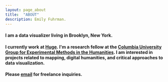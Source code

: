 ```yaml
---
layout: page_about
title:  "ABOUT"
description: Emily Fuhrman.
---
```

#### I am a data visualizer living in Brooklyn, New York.

#### I currently work at [Huge](hugeinc.com). I'm a research fellow at the [Columbia University Group for Experimental Methods in the Humanities](http://xpmethod.plaintext.in/). I am interested in projects related to mapping, digital humanities, and critical approaches to data visualization.

#### Please [email](mailto:emily.c.fuhrman@gmail.com) for freelance inquiries.